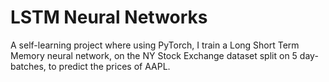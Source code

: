 # LSTM Neural Networks
A self-learning project where using PyTorch, I train a Long Short Term Memory neural network, on the NY Stock Exchange dataset split on 5 day-batches, to predict the prices of AAPL.
